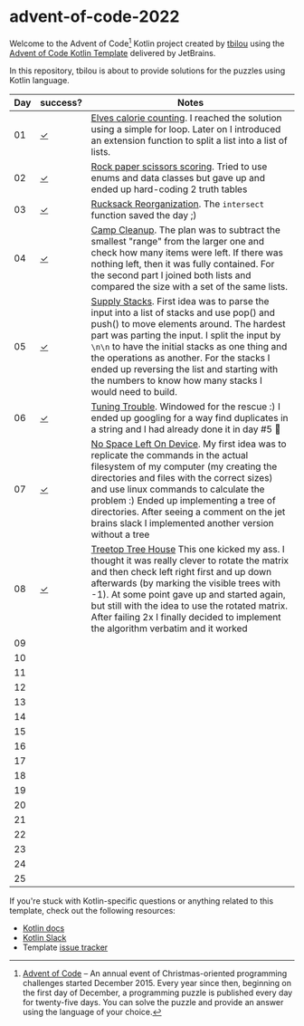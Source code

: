 # advent-of-code-2022

Welcome to the Advent of Code[^aoc] Kotlin project created by [tbilou][github] using the [Advent of Code Kotlin Template][template] delivered by JetBrains.

In this repository, tbilou is about to provide solutions for the puzzles using Kotlin language.

Day | success?       | Notes
----|-------------|-------------------------------------------------
01  | [✓][day01]  | [Elves calorie counting][aoc01]. I reached the solution using a simple for loop. Later on I introduced an extension function to split a list into a list of lists.
02  | [✓][day02]  | [Rock paper scissors scoring][aoc02]. Tried to use enums and data classes but gave up and ended up hard-coding 2 truth tables 
03  | [✓][day03]  | [Rucksack Reorganization][aoc03]. The `intersect` function saved the day ;) 
04  | [✓][day04]  | [Camp Cleanup][aoc04]. The plan was to subtract the smallest "range" from the larger one and check how many items were left. If there was nothing left, then it was fully contained. For the second part I joined both lists and compared the size with a set of the same lists. 
05  | [✓][day05]  | [Supply Stacks][aoc05]. First idea was to parse the input into a list of stacks and use pop() and push() to move elements around. The hardest part was parting the input. I split the input by `\n\n` to have the initial stacks as one thing and the operations as another. For the stacks I ended up reversing the list and starting with the numbers to know how many stacks I would need to build.
06  | [✓][day06]  | [Tuning Trouble][aoc06]. Windowed for the rescue :) I ended up googling for a way find duplicates in a string and I had already done it in day #5 :facepalm:
07  | [✓][day07]  | [No Space Left On Device][aoc07]. My first idea was to replicate the commands in the actual filesystem of my computer (my creating the directories and files with the correct sizes) and use linux commands to calculate the problem :) Ended up implementing a tree of directories. After seeing a comment on the jet brains slack I implemented another version without a tree
08  | [✓][day08]  | [Treetop Tree House][aoc08] This one kicked my ass. I thought it was really clever to rotate the matrix and then check left right first and up down afterwards (by marking the visible trees with -1). At some point gave up and started again, but still with the idea to use the rotated matrix. After failing 2x I finally decided to implement the algorithm verbatim and it worked 
09  |             |
10  |             |
11  |             |
12  |             |
13  |             |
14  |             |
15  |             |
16  |             |
17  |             |
18  |             |
19  |             |
20  |             |
21  |             |
22  |             |
23  |             |
24  |             |
25  |             |

[aoc01]: http://adventofcode.com/2020/day/1
[aoc02]: http://adventofcode.com/2020/day/2
[aoc03]: http://adventofcode.com/2020/day/3
[aoc04]: http://adventofcode.com/2020/day/4
[aoc05]: http://adventofcode.com/2020/day/5
[aoc06]: http://adventofcode.com/2020/day/6
[aoc07]: http://adventofcode.com/2020/day/7
[aoc08]: http://adventofcode.com/2020/day/8
[aoc09]: http://adventofcode.com/2020/day/9
[aoc10]: http://adventofcode.com/2020/day/10
[aoc11]: http://adventofcode.com/2020/day/11
[aoc12]: http://adventofcode.com/2020/day/12
[aoc13]: http://adventofcode.com/2020/day/13
[aoc14]: http://adventofcode.com/2020/day/14
[aoc15]: http://adventofcode.com/2020/day/15
[aoc16]: http://adventofcode.com/2020/day/16
[aoc17]: http://adventofcode.com/2020/day/17
[aoc18]: http://adventofcode.com/2020/day/18
[aoc19]: http://adventofcode.com/2020/day/19
[aoc20]: http://adventofcode.com/2020/day/20
[aoc21]: http://adventofcode.com/2020/day/21
[aoc22]: http://adventofcode.com/2020/day/22
[aoc23]: http://adventofcode.com/2020/day/23
[aoc24]: http://adventofcode.com/2020/day/24
[aoc25]: http://adventofcode.com/2020/day/25
[day01]: src/Day01.kt
[day02]: src/Day02.kt
[day03]: src/Day03.kt
[day04]: src/Day04.kt
[day05]: src/Day05.kt
[day06]: src/Day06.kt
[day07]: src/Day07.kt
[day08]: src/Day08.kt





If you're stuck with Kotlin-specific questions or anything related to this template, check out the following resources:

- [Kotlin docs][docs]
- [Kotlin Slack][slack]
- Template [issue tracker][issues]


[^aoc]:
    [Advent of Code][aoc] – An annual event of Christmas-oriented programming challenges started December 2015.
    Every year since then, beginning on the first day of December, a programming puzzle is published every day for twenty-five days.
    You can solve the puzzle and provide an answer using the language of your choice.

[aoc]: https://adventofcode.com
[docs]: https://kotlinlang.org/docs/home.html
[github]: https://github.com/tbilou
[issues]: https://github.com/kotlin-hands-on/advent-of-code-kotlin-template/issues
[kotlin]: https://kotlinlang.org
[slack]: https://surveys.jetbrains.com/s3/kotlin-slack-sign-up
[template]: https://github.com/kotlin-hands-on/advent-of-code-kotlin-template
